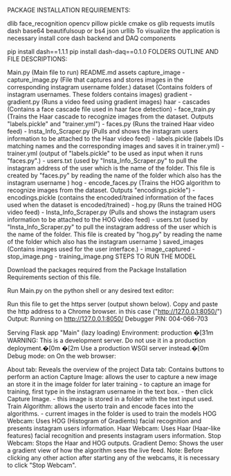 PACKAGE INSTALLATION REQUIREMENTS:

dlib
face_recognition
opencv
pillow
pickle
cmake
os
glib
requests
imutils
dash
base64
beautifulsoup or bs4
json
urllib
To visualize the application is necessary install core dash backend and DAQ components

pip install dash==1.1.1
pip install dash-daq==0.1.0
FOLDERS OUTLINE AND FILE DESCRIPTIONS:

Main.py (Main file to run)
README.md
assets
capture_image - capture_image.py (File that captures and stores images in the corresponding instagram username folder.)
dataset (Contains folders of instagram usernames. These folders contains images)
gradient - gradient.py (Runs a video feed using gradient images)
haar - cascades (Contains a face cascade file used in haar face detection) - face_train.py (Trains the Haar cascade to recognize images from the dataset. Outputs "labels.pickle" and "trainer.yml") - faces.py (Runs the trained Haar video feed) - Insta_Info_Scraper.py (Pulls and shows the instagram users information to be attached to the Haar video feed) - labels.pickle (labels IDs matching names and the corresponding images and saves it in trainer.yml) - trainer.yml (output of "labels.pickle" to be used as input when it runs "faces.py".) - users.txt (used by "Insta_Info_Scraper.py" to pull the instagram address of the user which is the name of the folder. This file is created by "faces.py" by reading the name of the folder which also has the instagram username )
hog - encode_faces.py (Trains the HOG algorithm to recognize images from the dataset. Outputs "encodings.pickle") - encodings.pickle (contains the encoded/trained information of the faces used when the dataset is encoded/trained) - hog.py (Runs the trained HOG video feed) - Insta_Info_Scraper.py (Pulls and shows the instagram users information to be attached to the HOG video feed) - users.txt (used by "Insta_Info_Scraper.py" to pull the instagram address of the user which is the name of the folder. This file is created by "hog.py" by reading the name of the folder which also has the instagram username )
saved_images (Contains images used for the user interface.) - image_captured - stop_image.png - training_image.png
STEPS TO RUN THE MODEL

Download the packages required from the Package Installation Requirements section of this file.

Run Main.py on the python shell or any desired text editor:

Run this file to get the https server (output shown below).
Copy and paste the http address to a Chrome browser.
in this case ("http://127.0.0.1:8050/")
Output: Running on http://127.0.0.1:8050/ Debugger PIN: 004-066-703

Serving Flask app "Main" (lazy loading)
Environment: production �[31m WARNING: This is a development server. Do not use it in a production deployment.�[0m �[2m Use a production WSGI server instead.�[0m
Debug mode: on
On the web browser:

About tab: Reveals the overview of the project
Data tab: Contains buttons to perform an action
Capture Image: allows the user to capture a new image an store it in the image folder for later training - to capture an image for training, first type in the instagram username in the text box. - then click Capture Image. - this image is stored in a folder with the text input used.
Train Algorithm: allows the userto train and encode faces into the algorithms. - current images in the folder is used to train the models
HOG Webcam: Uses HOG (Histogram of Gradients) facial recognition and presents instagram users information.
Haar Webcam: Uses Haar (Haar-like features) facial recognition and presents instagram users information.
Stop Webcam: Stops the Haar and HOG outputs.
Gradient Demo: Shows the user a gradient view of how the algorithm sees the live feed.
Note: Before clicking any other action after starting any of the webcams, it is necessary to click "Stop Webcam".
